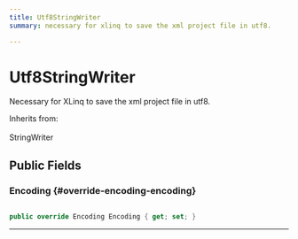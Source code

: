```yaml
---
title: Utf8StringWriter
summary: necessary for xlinq to save the xml project file in utf8. 

---
```


# Utf8StringWriter




Necessary for XLinq to save the xml project file in utf8.   


Inherits from: <br></br>StringWriter




## Public Fields

### Encoding {#override-encoding-encoding}

```csharp

public override Encoding Encoding { get; set; }

```






-----------

